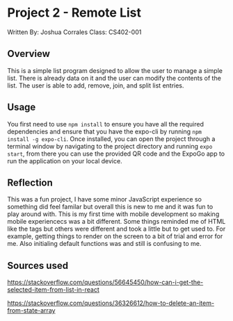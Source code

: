 # Project 2 - Remote List

Written By: Joshua Corrales
Class: CS402-001

## Overview

This is a simple list program designed to allow the user to manage a simple list. There is already data on it and the user
can modify the contents of the list. The user is able to add, remove, join, and split list entries.

## Usage

You first need to use ```npm install``` to ensure you have all the required dependencies and ensure that you have the expo-cli by running
```npm install -g expo-cli```. Once installed, you can open the project through a terminal window by navigating to the project directory and running ```expo start```, from there you can use the provided QR code and the ExpoGo app to run the application on your local device.


## Reflection

This was a fun project, I have some minor JavaScript experience so something did feel
familar but overall this is new to me and it was fun to play around with. This is my first
time with mobile development so making mobile experiencecs was a bit different. Some things
reminded me of HTML like the tags but others were different and took a little but to get used to.
For example, getting things to render on the screen to a bit of trial and error for me. Also initialing
default functions was and still is confusing to me.

## Sources used
https://stackoverflow.com/questions/56645450/how-can-i-get-the-selected-item-from-list-in-react

https://stackoverflow.com/questions/36326612/how-to-delete-an-item-from-state-array


